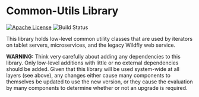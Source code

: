 # Common-Utils Library

[![Apache License][li]][ll] ![Build Status](https://github.com/NationalSecurityAgency/datawave-common-utils/workflows/Tests/badge.svg)

This library holds low-level common utility classes that are used by iterators
on tablet servers, microservices, and the legacy Wildfly web service.

**WARNING:** Think very carefully about adding any dependencies to this
library. Only low-level additions with little or no external dependencies
should be added. Given that this library will be used system-wide at all
layers (see above), any changes either cause many components to themselves
be updated to use the new version, or they cause the evaluation by many
components to determine whether or not an upgrade is required.

[li]: http://img.shields.io/badge/license-ASL-blue.svg
[ll]: https://www.apache.org/licenses/LICENSE-2.0
